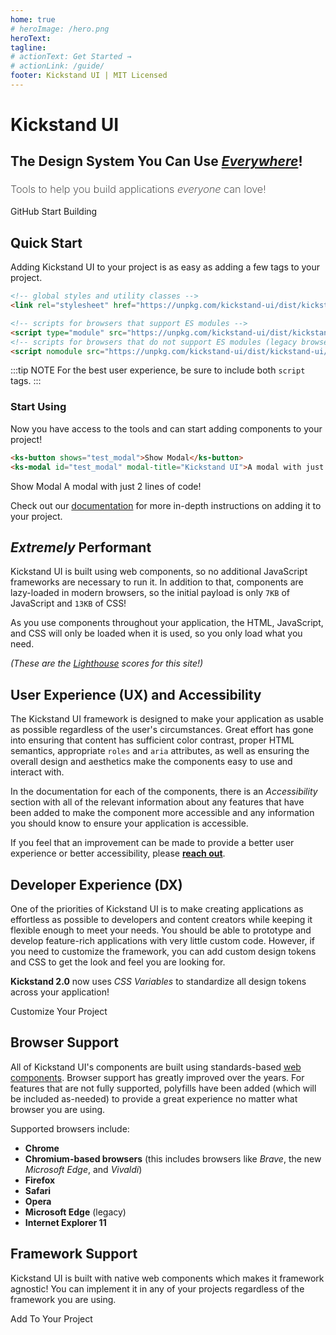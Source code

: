 ```yaml
---
home: true
# heroImage: /hero.png
heroText: 
tagline: 
# actionText: Get Started →
# actionLink: /guide/
footer: Kickstand UI | MIT Licensed
---
```

<div class="home-hero display-flex flex-column align-center justify-center bg-light-light full-width py-xxl mb-xxxl px-lg">
    <div class="text-light-lighter text-center">
        <h1 class="text-xxl mb-xs">Kickstand UI</h1>
        <h2 class="border-none text-md text-bolder text-md">The Design System You Can Use <em><u>Everywhere</u></em>!</h2>
    </div>
    <h3 class="text-xxl text-light-lighter md:text-lg sm:text-md text-center mt-lg mb-xxl w-60 md:w-80 sm:w-90 text-center mx-auto" style="line-height: 1.2; font-weight: 200;">
        Tools to help you build applications <em class="b-b-xxxs b-b-light-lighter">everyone</em> can love!
    </h3>
    <div class="text-center my-xl">
        <ks-button size="lg" display="hollow" class="mr-xl" color="light" css-class="text-light-lighter" href="https://github.com/break-stuff/kickstand-ui">
            <ks-icon icon="github" class="mr-sm"></ks-icon> GitHub
        </ks-button>
        <ks-button size="lg" color="light" href="/getting-started/installation.html">
            Start Building <ks-icon icon="arrow_right" class="ml-xs"></ks-icon>
        </ks-button>
    </div>
</div>

## Quick Start

Adding Kickstand UI to your project is as easy as adding a few tags to your project.

```html
<!-- global styles and utility classes -->
<link rel="stylesheet" href="https://unpkg.com/kickstand-ui/dist/kickstand-ui/kickstand-ui.css" />

<!-- scripts for browsers that support ES modules -->
<script type="module" src="https://unpkg.com/kickstand-ui/dist/kickstand-ui/kickstand-ui.esm.js"></script>
<!-- scripts for browsers that do not support ES modules (legacy browsers) -->
<script nomodule src="https://unpkg.com/kickstand-ui/dist/kickstand-ui/kickstand-ui.js"></script>
```

:::tip NOTE
For the best user experience, be sure to include both `script` tags.
:::

### Start Using

Now you have access to the tools and can start adding components to your project!

```html
<ks-button shows="test_modal">Show Modal</ks-button>
<ks-modal id="test_modal" modal-title="Kickstand UI">A modal with just 2 lines of code!</ks-modal>
```

<div class="my-xl">
    <ks-button shows="test_modal">Show Modal</ks-button>
    <ks-modal id="test_modal" modal-title="Kickstand UI">A modal with just 2 lines of code!</ks-modal>
</div>

Check out our [documentation](/getting-started/installation.html) for more in-depth instructions on adding it to your project.

## _Extremely_ Performant

Kickstand UI is built using web components, so no additional JavaScript frameworks are necessary to run it. In addition to that, components are lazy-loaded in modern browsers, so the initial payload is only `7KB` of JavaScript and `13KB` of CSS!

As you use components throughout your application, the HTML, JavaScript, and CSS will only be loaded when it is used, so you only load what you need.

<p class="text-center my-xxl">
    <em>(These are the <a href="https://developers.google.com/web/tools/lighthouse/">Lighthouse</a> scores for this site!)</em>
    <br>
    <ks-img class="w-50 md:w-60 xs:w-100 mx-auto b-xxxs mb-sm" src="/images/screen_shots/performance-min.png" alt="Kickstand UI's Lighthouse score" lazy />
</p>

## User Experience (UX) and Accessibility

The Kickstand UI framework is designed to make your application as usable as possible regardless of the user's circumstances. Great effort has gone into ensuring that content has sufficient color contrast, proper HTML semantics, appropriate `roles` and `aria` attributes, as well as ensuring the overall design and aesthetics make the components easy to use and interact with.

In the documentation for each of the components, there is an _Accessibility_ section with all of the relevant information about any features that have been added to make the component more accessible and any information you should know to ensure your application is accessible.

If you feel that an improvement can be made to provide a better user experience or better accessibility, please [**reach out**](./contact.md).

## Developer Experience (DX)

One of the priorities of Kickstand UI is to make creating applications as effortless as possible to developers and content creators while keeping it flexible enough to meet your needs. You should be able to prototype and develop feature-rich applications with very little custom code. However, if you need to customize the framework, you can add custom design tokens and CSS to get the look and feel you are looking for.

**Kickstand 2.0** now uses _CSS Variables_ to standardize all design tokens across your application!

<div class="my-lg text-center">
    <ks-button display="hollow" href="/design-tokens/overview.html">Customize Your Project</ks-button>
</div>

## Browser Support

<div class="display-flex flex-wrap space-around my-lg">
    <ks-img lazy src="/images/browsers/chrome.png" alt="Chrome" title="Chrome" style="width:64px; height:64px;" />
    <ks-img lazy src="/images/browsers/chromium_logo.svg" alt="Chromium" title="Chromium" style="width:64px; height:64px;" />
    <ks-img lazy src="/images/browsers/firefox-logo.svg" alt="Firefox" title="Firefox" style="width:64px; height:64px;" />
    <ks-img lazy src="/images/browsers/safari.svg" alt="Safari" title="Safari" style="width:64px; height:64px;" />
    <ks-img lazy src="/images/browsers/opera.png" alt="Opera" title="Opera" style="width:64px; height:64px;" />
    <ks-img lazy src="/images/browsers/edge.svg" alt="Edge" title="Edge" style="width:64px; height:64px;" />
    <ks-img lazy src="/images/browsers/internet_explorer.png" alt="Internet Explorer 11" title="Internet Explorer 11" style="width:64px; height:64px;" />
</div>

All of Kickstand UI's components are built using standards-based [web components](https://www.webcomponents.org/introduction). Browser support has greatly improved over the years. For features that are not fully supported, polyfills have been added (which will be included as-needed) to provide a great experience no matter what browser you are using.

Supported browsers include:

- **Chrome**
- **Chromium-based browsers** (this includes browsers like _Brave_, the new _Microsoft Edge_, and _Vivaldi_)
- **Firefox**
- **Safari**
- **Opera**
- **Microsoft Edge** (legacy)
- **Internet Explorer 11**

## Framework Support

<div class="display-flex flex-wrap align-center space-around my-lg">
    <a href="/getting-started/installation.html" class="mb-md">
        <ks-img lazy src="/images/frameworks/HTML5.svg" alt="HTML5" title="HTML5" style="width:80px; height:80px;" />
    </a>
    <a href="/getting-started/framework-integrations/vue.html" class="mb-md">
        <ks-img lazy src="/images/frameworks/vuejs.svg" alt="Vuejs" title="Vuejs" style="width:100px; height:80px;" class="p-md" />
    </a>
    <a href="/getting-started/framework-integrations/react.html" class="mb-md">
        <ks-img lazy src="/images/frameworks/react.svg" alt="React" title="React" style="width:120px; height:80px;" />
    </a>
    <a href="/getting-started/framework-integrations/angular.html" class="mb-md">
        <ks-img lazy src="/images/frameworks/angular.svg" alt="Angular" title="Angular" style="width:80px; height:80px;" />
    </a>
    <a href="/getting-started/framework-integrations/ember.html" class="mb-md">
        <ks-img lazy src="/images/frameworks/ember.svg" alt="Ember" title="Ember" style="width:100px; height:80px;" class="pt-xl" />
    </a>
</div>

Kickstand UI is built with native web components which makes it framework agnostic! You can implement it in any of your projects regardless of the framework you are using.

<div class="my-lg text-center">
    <ks-button display="hollow" href="/getting-started/installation.html">Add To Your Project</ks-button>
</div>
